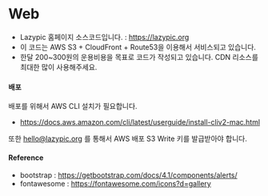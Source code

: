 # Web
- Lazypic 홈페이지 소스코드입니다. : https://lazypic.org
- 이 코드는 AWS S3 + CloudFront + Route53을 이용해서 서비스되고 있습니다.
- 한달 200~300원의 운용비용을 목표로 코드가 작성되고 있습니다. CDN 리소스를 최대한 많이 사용해주세요.

#### 배포
배포를 위해서 AWS CLI 설치가 필요합니다.
- https://docs.aws.amazon.com/cli/latest/userguide/install-cliv2-mac.html

또한 hello@lazypic.org 를 통해서 AWS 배포 S3 Write 키를 발급받아야 합니다.

#### Reference
- bootstrap : https://getbootstrap.com/docs/4.1/components/alerts/
- fontawesome : https://fontawesome.com/icons?d=gallery
